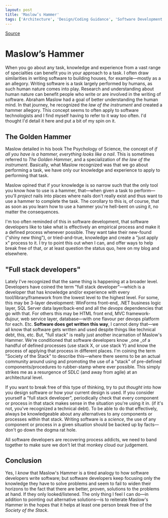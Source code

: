 ```yaml
---
layout: post
title: 'Maslow’s Hammer'
tags: ['Architecture', 'Design/Coding Guidance', 'Software Development', 'Software Development Guidance', 'Software Development Practices', 'Tips', 'msmvps', 'August 2014']
---
```

[Source](http://pr-blog.azurewebsites.net/2014/08/12/maslows-hammer/ "Permalink to Maslow’s Hammer")

# Maslow’s Hammer

When you go about any task, knowledge and experience from a vast range of specialties can benefit you in your approach to a task. I often draw similarities in writing software to building houses, for example—mostly as a an allegory. Writing software is a task largely performed by humans, as such human nature comes into play. Research and understanding about human nature can benefit people who write or are involved in the writing of software. Abraham Maslow had a goal of better understanding the human mind. In that journey, he recognized the _law of the instrument_ and created a hammer allegory. This concept seems to often apply to software technologists and I find myself having to refer to it way too often. I'd thought I'd detail it here and put a bit of my spin on it.

## The Golden Hammer

Maslow detailed in his book The Psychology of Science, the concept of _if all you have is a hammer, everything looks like a nail_. This is sometimes referred to _The Golden Hammer_, and a specialization of _the law of the instrument_. Basically, what Maslow recognized was that we go about performing a task, we have only our knowledge and experience to apply to performing that task.

Maslow opined that if your knowledge is so narrow such that the only tool you know how to use is a hammer, that—when given a task to perform—you'll _project_ nails into places where nails don't really exist and thus want to use a hammer to complete the task. The corollary to this is, of course, that as soon as you learn how to use a hammer you're hell-bent on using it, no matter the consequences.

I'm too often reminded of this in software development, that software developers like to take what is effectively an empirical process and make it a defined process whenever possible. They want take their new-found ("shiny new thing"), or tried-and-true, knowledge and create a "just apply x" process to it. I try to point this out when I can, and offer ways to help break free of that, or at least question the status quo, here on my blog and elsewhere.

## "Full stack developers"

Lately I've recognized that the same thing is happening at a broader level. Developers have coined the term "full stack developer"—which is a developer that has knowledge and/or experience with every tool/library/framework from the lowest level to the highest level. For some, this may be 3-layer development: WinForms front-end, .NET business logic layer, SQL Server data layer/back-end and all the _devops_ dependencies that go with that. For others this may be HTML front end, MVC framework-dujour, web service layer, database—with one flavour per devops platform for each. Etc. **Software does get written this way**, I cannot deny that—we all know that software gets written and used despite things like technical debt, this, etc. But, "full stack" is really just another incarnation of Maslow's Hammer. We're conditioned that software developers know _one _of a handful of defined processes (use stack X, or use stack Y) and know the process of applying that process in different places. I'm coining the term "Society of the Stack" to describe this—where there seems to be an actual community around using and promoting the use of a "stack" of pre-defined components/procedures to rubber-stamp where ever possible. This simply strikes me as a resurgence of SDLC (and away from agile) at an architectural level.

If you want to break free of this type of thinking, try to put _thought_ into how you design software or how your current design is used. If you consider yourself a "full stack developer", periodically check that every component or process in that stack makes sense in the situation you're using it in. (if it's not, you've recognized a technical debt). To be able to do that effectively, always be knowledgeable about any alternatives to any components or processes within that stack. Writing software is a _science_, the use of any component or process in a given situation should be backed up by facts—don't go down the dogma rat hole.

All software developers are recovering process addicts, we need to band together to make sure we don't let that monkey cloud our judgement.

## Conclusion

Yes, I _know_ that Maslow's Hammer is a tired analogy to how software developers write software; but software developers keep focusing only the knowledge they have to solve problems and seem to fail to widen their horizons to the fact that there are better, proven, solutions to the problems at hand. If they only looked/listened. The only thing I feel I can do—in addition to pointing out alternative solutions—is to reiterate Maslow's Hammer in the hopes that it helps at least one person break free of the _Society of the Stack_.


